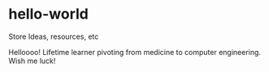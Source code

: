 # hello-world
Store Ideas, resources, etc

Helloooo!  Lifetime learner pivoting from medicine to computer engineering.  Wish me luck!

